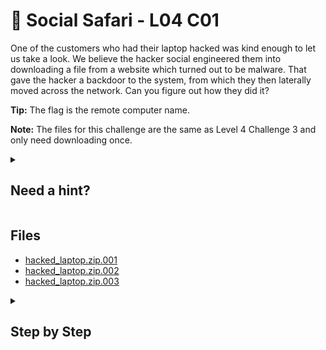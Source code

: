 # 🦒 Social Safari - L04 C01

One of the customers who had their laptop hacked was kind enough to let us take a look. We believe the hacker social engineered them into downloading a file from a website which turned out to be malware. That gave the hacker a backdoor to the system, from which they then laterally moved across the network. Can you figure out how they did it?

**Tip:** The flag is the remote computer name.

**Note:** The files for this challenge are the same as Level 4 Challenge 3 and only need downloading once.

<details><summary>

## Need a hint?</summary>

> 💡 Hint: Look at the login type to determine if someone logged in from a remote source. Not all remote logins show as type 10 logins, think of different types of sessions and where they would be.

</details>

## Files

- [hacked_laptop.zip.001](https://drive.google.com/file/d/1vmb1lQL77sZQSA4_-2Ie0uy_BNL5M5K4/view?usp=sharing)
- [hacked_laptop.zip.002](https://drive.google.com/file/d/1v1YTYumY-ZXuQHmdXw_yZXpgQH24HqKu/view?usp=sharing)
- [hacked_laptop.zip.003](https://drive.google.com/file/d/1O8b1pQCej2w77hZGvMdP_Cf16GK3OcBV/view?usp=sharing)

<details><summary>

## Step by Step</summary>

- Download the files
- Run `cat hacked_laptop.z* > laptop.zip` to combine the parts of the image
- Extract and open it in autopsy
- Navigate to `/Windows/System32/winevt/Logs`
- You will see a long list of event logs, the one of interest is called `Microsoft-Windows-RemoteApp and Desktop Connections%4Admin.evtx`
- If you look through the text only one connection is to a different computer name
- `RDP-Tcp#2DESKTOP-KHVIA69192.168.80.1`

![autopsy view of the remote computer name](/assets/socialsafari1.png)

`flag: DESKTOP-KHVIA69`

</details>
